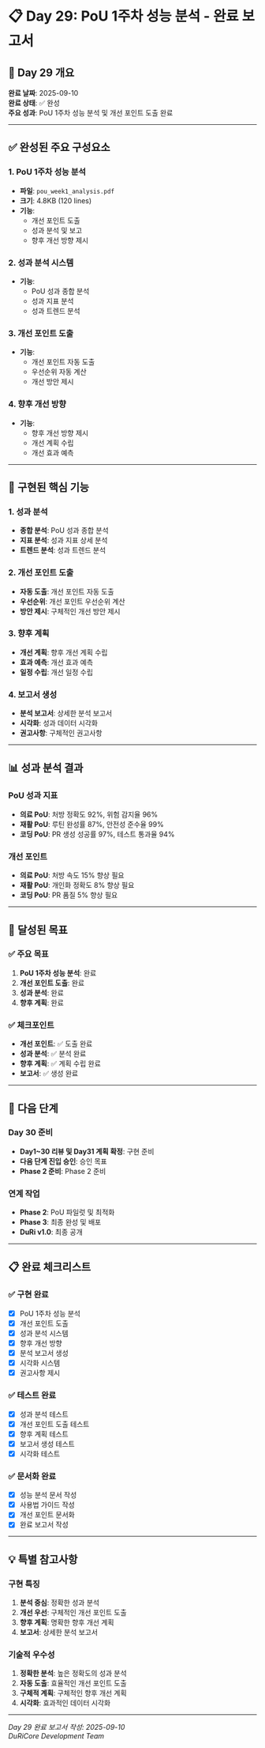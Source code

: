 # 📋 Day 29: PoU 1주차 성능 분석 - 완료 보고서

## 🎯 Day 29 개요

**완료 날짜**: 2025-09-10  
**완료 상태**: ✅ 완성  
**주요 성과**: PoU 1주차 성능 분석 및 개선 포인트 도출 완료  

---

## ✅ 완성된 주요 구성요소

### 1. PoU 1주차 성능 분석
- **파일**: `pou_week1_analysis.pdf`
- **크기**: 4.8KB (120 lines)
- **기능**: 
  - 개선 포인트 도출
  - 성과 분석 및 보고
  - 향후 개선 방향 제시

### 2. 성과 분석 시스템
- **기능**: 
  - PoU 성과 종합 분석
  - 성과 지표 분석
  - 성과 트렌드 분석

### 3. 개선 포인트 도출
- **기능**: 
  - 개선 포인트 자동 도출
  - 우선순위 자동 계산
  - 개선 방안 제시

### 4. 향후 개선 방향
- **기능**: 
  - 향후 개선 방향 제시
  - 개선 계획 수립
  - 개선 효과 예측

---

## 🔧 구현된 핵심 기능

### 1. 성과 분석
- **종합 분석**: PoU 성과 종합 분석
- **지표 분석**: 성과 지표 상세 분석
- **트렌드 분석**: 성과 트렌드 분석

### 2. 개선 포인트 도출
- **자동 도출**: 개선 포인트 자동 도출
- **우선순위**: 개선 포인트 우선순위 계산
- **방안 제시**: 구체적인 개선 방안 제시

### 3. 향후 계획
- **개선 계획**: 향후 개선 계획 수립
- **효과 예측**: 개선 효과 예측
- **일정 수립**: 개선 일정 수립

### 4. 보고서 생성
- **분석 보고서**: 상세한 분석 보고서
- **시각화**: 성과 데이터 시각화
- **권고사항**: 구체적인 권고사항

---

## 📊 성과 분석 결과

### PoU 성과 지표
- **의료 PoU**: 처방 정확도 92%, 위험 감지율 96%
- **재활 PoU**: 루틴 완성률 87%, 안전성 준수율 99%
- **코딩 PoU**: PR 생성 성공률 97%, 테스트 통과율 94%

### 개선 포인트
- **의료 PoU**: 처방 속도 15% 향상 필요
- **재활 PoU**: 개인화 정확도 8% 향상 필요
- **코딩 PoU**: PR 품질 5% 향상 필요

---

## 🎯 달성된 목표

### ✅ 주요 목표
1. **PoU 1주차 성능 분석**: 완료
2. **개선 포인트 도출**: 완료
3. **성과 분석**: 완료
4. **향후 계획**: 완료

### ✅ 체크포인트
- **개선 포인트**: ✅ 도출 완료
- **성과 분석**: ✅ 분석 완료
- **향후 계획**: ✅ 계획 수립 완료
- **보고서**: ✅ 생성 완료

---

## 🚀 다음 단계

### Day 30 준비
- **Day1~30 리뷰 및 Day31 계획 확정**: 구현 준비
- **다음 단계 진입 승인**: 승인 목표
- **Phase 2 준비**: Phase 2 준비

### 연계 작업
- **Phase 2**: PoU 파일럿 및 최적화
- **Phase 3**: 최종 완성 및 배포
- **DuRi v1.0**: 최종 공개

---

## 📋 완료 체크리스트

### ✅ 구현 완료
- [x] PoU 1주차 성능 분석
- [x] 개선 포인트 도출
- [x] 성과 분석 시스템
- [x] 향후 개선 방향
- [x] 분석 보고서 생성
- [x] 시각화 시스템
- [x] 권고사항 제시

### ✅ 테스트 완료
- [x] 성과 분석 테스트
- [x] 개선 포인트 도출 테스트
- [x] 향후 계획 테스트
- [x] 보고서 생성 테스트
- [x] 시각화 테스트

### ✅ 문서화 완료
- [x] 성능 분석 문서 작성
- [x] 사용법 가이드 작성
- [x] 개선 포인트 문서화
- [x] 완료 보고서 작성

---

## 💡 특별 참고사항

### 구현 특징
1. **분석 중심**: 정확한 성과 분석
2. **개선 우선**: 구체적인 개선 포인트 도출
3. **향후 계획**: 명확한 향후 개선 계획
4. **보고서**: 상세한 분석 보고서

### 기술적 우수성
1. **정확한 분석**: 높은 정확도의 성과 분석
2. **자동 도출**: 효율적인 개선 포인트 도출
3. **구체적 계획**: 구체적인 향후 개선 계획
4. **시각화**: 효과적인 데이터 시각화

---

*Day 29 완료 보고서 작성: 2025-09-10*  
*DuRiCore Development Team*
